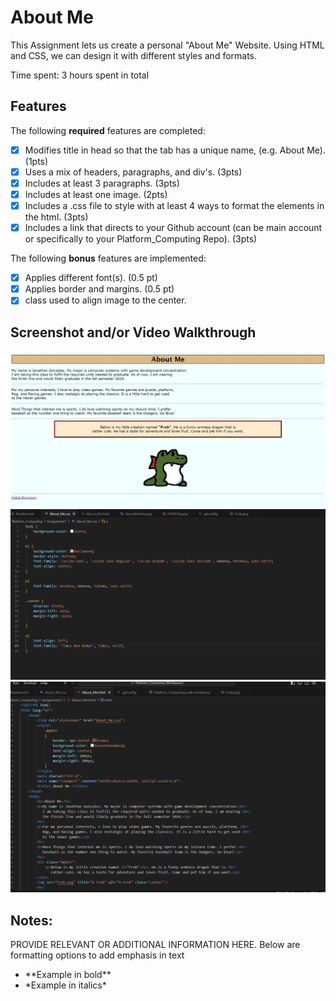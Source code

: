 # About Me

This Assignment lets us create a personal "About Me" Website. Using HTML and CSS, we can design it with different styles and formats.

Time spent: 3 hours spent in total

## Features

The following **required** features are completed:

- [X] Modifies title in head so that the tab has a unique name, (e.g. About Me). (1pts)
- [x] Uses a mix of headers, paragraphs, and div's. (3pts)
- [x] Includes at least 3 paragraphs. (3pts)
- [x] Includes at least one image. (2pts)
- [x] Includes a .css file to style with at least 4 ways to format the elements in the html. (3pts)
- [x] Includes a link that directs to your Github account (can be main account or specifically to your Platform_Computing Repo). (3pts)

The following **bonus** features are implemented:

- [x] Applies different font(s). (0.5 pt)
- [x] Applies border and margins. (0.5 pt)
- [x] class used to align image to the center.

## Screenshot and/or Video Walkthrough

<img src="/Assignment1/Screenshots/AboutMeSite.png" title='Example Video Walkthrough' width='' alt='Example Video Walkthrough' />
<img src="/Assignment1/Screenshots/CSSFile.png" title='Example Video Walkthrough' width='' alt='Example Video Walkthrough' />
<img src="/Assignment1/Screenshots/HTMLFile.png" title='Example Video Walkthrough' width='' alt='Example Video Walkthrough' />

## Notes:
PROVIDE RELEVANT OR ADDITIONAL INFORMATION HERE. Below are formatting options to add emphasis in text
<ul>
  <li>**Example in bold**</li>
  <li>*Example in italics*</li>
</ul>
